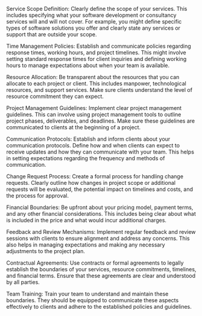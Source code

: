 Service Scope Definition: Clearly define the scope of your services. This includes specifying what your software development or consultancy services will and will not cover. For example, you might define specific types of software solutions you offer and clearly state any services or support that are outside your scope.

Time Management Policies: Establish and communicate policies regarding response times, working hours, and project timelines. This might involve setting standard response times for client inquiries and defining working hours to manage expectations about when your team is available.

Resource Allocation: Be transparent about the resources that you can allocate to each project or client. This includes manpower, technological resources, and support services. Make sure clients understand the level of resource commitment they can expect.

Project Management Guidelines: Implement clear project management guidelines. This can involve using project management tools to outline project phases, deliverables, and deadlines. Make sure these guidelines are communicated to clients at the beginning of a project.

Communication Protocols: Establish and inform clients about your communication protocols. Define how and when clients can expect to receive updates and how they can communicate with your team. This helps in setting expectations regarding the frequency and methods of communication.

Change Request Process: Create a formal process for handling change requests. Clearly outline how changes in project scope or additional requests will be evaluated, the potential impact on timelines and costs, and the process for approval.

Financial Boundaries: Be upfront about your pricing model, payment terms, and any other financial considerations. This includes being clear about what is included in the price and what would incur additional charges.

Feedback and Review Mechanisms: Implement regular feedback and review sessions with clients to ensure alignment and address any concerns. This also helps in managing expectations and making any necessary adjustments to the project plan.

Contractual Agreements: Use contracts or formal agreements to legally establish the boundaries of your services, resource commitments, timelines, and financial terms. Ensure that these agreements are clear and understood by all parties.

Team Training: Train your team to understand and maintain these boundaries. They should be equipped to communicate these aspects effectively to clients and adhere to the established policies and guidelines.